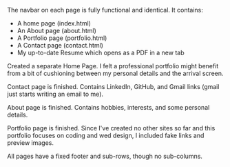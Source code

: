 The navbar on each page is fully functional and identical. It contains:
- A home page (index.html)
- An About page (about.html)
- A Portfolio page (portfolio.html)
- A Contact page (contact.html)
- My up-to-date Resume which opens as a PDF in a new tab

Created a separate Home Page. I felt a professional portfolio might benefit from a bit of cushioning between my personal details and the arrival screen.

Contact page is finished. Contains LinkedIn, GitHub, and Gmail links (gmail just starts writing an email to me).

About page is finished. Contains hobbies, interests, and some personal details. 

Portfolio page is finished. Since I've created no other sites so far and this portfolio focuses on coding and wed design, I included fake links and preview images.

All pages have a fixed footer and sub-rows, though no sub-columns.